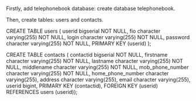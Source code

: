 Firstly, add telephonebook database:
create database telephonebook.

Then, create tables: users and contacts.

CREATE TABLE users
(
userid bigserial NOT NULL,
fio character varying(255) NOT NULL,
login character varying(255) NOT NULL,
password character varying(255) NOT NULL,
PRIMARY KEY (userid)
);

CREATE TABLE contacts
(
contactid bigserial NOT NULL,
firstname character varying(255) NOT NULL,
lastname character varying(255) NOT NULL,
middlename character varying(255) NOT NULL,
mob_phone_number character varying(255) NOT NULL,
home_phone_number character varying(255),
address character varying(255),
email character varying(255),
userid bigint,
PRIMARY KEY (contactid),
FOREIGN KEY (userid)
REFERENCES users (userid));